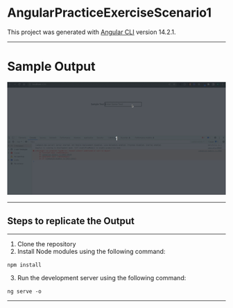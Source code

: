 # AngularPracticeExerciseScenario1

This project was generated with [Angular CLI](https://github.com/angular/angular-cli) version 14.2.1.

---

# Sample Output
![Output gif](gifs/Solution.gif)

---

## Steps to replicate the Output
---

1. Clone the repository
2. Install Node modules using the following command:
```
npm install
```
3. Run the development server using the following command:

```
ng serve -o
```
---